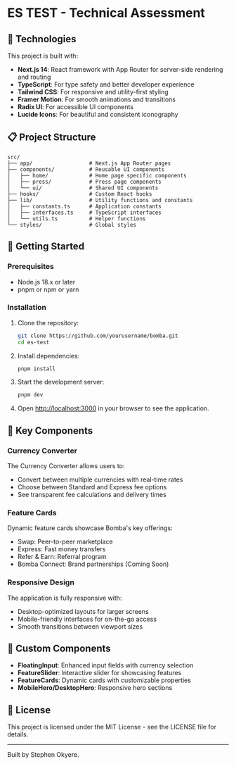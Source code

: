 # ES TEST - Technical Assessment

## 🚀 Technologies

This project is built with:

- **Next.js 14**: React framework with App Router for server-side rendering and routing
- **TypeScript**: For type safety and better developer experience
- **Tailwind CSS**: For responsive and utility-first styling
- **Framer Motion**: For smooth animations and transitions
- **Radix UI**: For accessible UI components
- **Lucide Icons**: For beautiful and consistent iconography

## 📋 Project Structure

```
src/
├── app/                  # Next.js App Router pages
├── components/           # Reusable UI components
│   ├── home/             # Home page specific components
│   ├── press/            # Press page components
│   └── ui/               # Shared UI components
├── hooks/                # Custom React hooks
├── lib/                  # Utility functions and constants
│   ├── constants.ts      # Application constants
│   ├── interfaces.ts     # TypeScript interfaces
│   └── utils.ts          # Helper functions
└── styles/               # Global styles
```

## 🔧 Getting Started

### Prerequisites

- Node.js 18.x or later
- pnpm or npm or yarn

### Installation

1. Clone the repository:

   ```bash
   git clone https://github.com/yourusername/bomba.git
   cd es-test
   ```

2. Install dependencies:

   ```bash
   pnpm install
   ```

3. Start the development server:

   ```bash
   pnpm dev

   ```

4. Open [http://localhost:3000](http://localhost:3000) in your browser to see the application.

## 📱 Key Components

### Currency Converter

The Currency Converter allows users to:

- Convert between multiple currencies with real-time rates
- Choose between Standard and Express fee options
- See transparent fee calculations and delivery times

### Feature Cards

Dynamic feature cards showcase Bomba's key offerings:

- Swap: Peer-to-peer marketplace
- Express: Fast money transfers
- Refer & Earn: Referral program
- Bomba Connect: Brand partnerships (Coming Soon)

### Responsive Design

The application is fully responsive with:

- Desktop-optimized layouts for larger screens
- Mobile-friendly interfaces for on-the-go access
- Smooth transitions between viewport sizes

## 🧩 Custom Components

- **FloatingInput**: Enhanced input fields with currency selection
- **FeatureSlider**: Interactive slider for showcasing features
- **FeatureCards**: Dynamic cards with customizable properties
- **MobileHero/DesktopHero**: Responsive hero sections

## 📄 License

This project is licensed under the MIT License - see the LICENSE file for details.

---

Built by Stephen Okyere.
